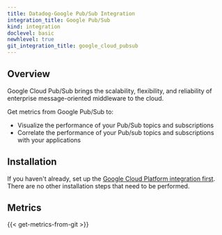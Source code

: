 ```yaml
---
title: Datadog-Google Pub/Sub Integration
integration_title: Google Pub/Sub
kind: integration
doclevel: basic
newhlevel: true
git_integration_title: google_cloud_pubsub
---
```


## Overview
Google Cloud Pub/Sub brings the scalability, flexibility, and reliability of enterprise message-oriented middleware to the cloud.

Get metrics from Google Pub/Sub to:

* Visualize the performance of your Pub/Sub topics and subscriptions
* Correlate the performance of your Pub/sub topics and subscriptions with your applications

## Installation

If you haven't already, set up the [Google Cloud Platform integration first](/integrations/google_cloud_platform). There are no other installation steps that need to be performed.

## Metrics

{{< get-metrics-from-git >}}